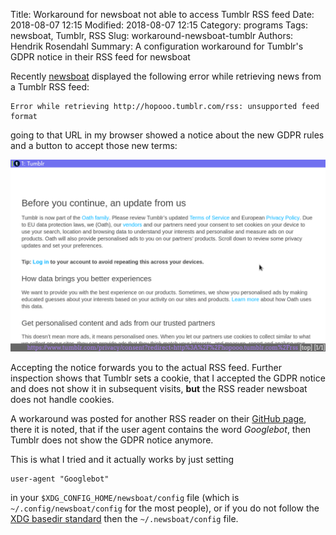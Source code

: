 Title: Workaround for newsboat not able to access Tumblr RSS feed
Date: 2018-08-07 12:15
Modified: 2018-08-07 12:15
Category: programs
Tags: newsboat, Tumblr, RSS
Slug: workaround-newsboat-tumblr
Authors: Hendrik Rosendahl
Summary: A configuration workaround for Tumblr's GDPR notice in their RSS feed for newsboat

Recently [newsboat](https://newsboat.org/) displayed the following error while retrieving news from a Tumblr RSS feed:
```
Error while retrieving http://hopooo.tumblr.com/rss: unsupported feed format
```
going to that URL in my browser showed a notice about the new GDPR rules and a button to accept those new terms:

![GDPR Notice](../images/01-gdpr_notice.png)

Accepting the notice forwards you to the actual RSS feed.
Further inspection shows that Tumblr sets a cookie, that I accepted the GDPR notice and does not show it in subsequent visits, **but** the RSS reader newsboat does not handle cookies.

A workaround was posted for another RSS reader on their [GitHub page](https://github.com/miniflux/miniflux/issues/140#issuecomment-408366528), there it is noted, that if the user agent contains the word *Googlebot*, then Tumblr does not show the GDPR notice anymore.

This is what I tried and it actually works by just setting

```
user-agent "Googlebot"
```

in your `$XDG_CONFIG_HOME/newsboat/config` file (which is `~/.config/newsboat/config` for the most people), or if you do not follow the [XDG basedir standard](https://standards.freedesktop.org/basedir-spec/basedir-spec-latest.html) then the `~/.newsboat/config` file.
